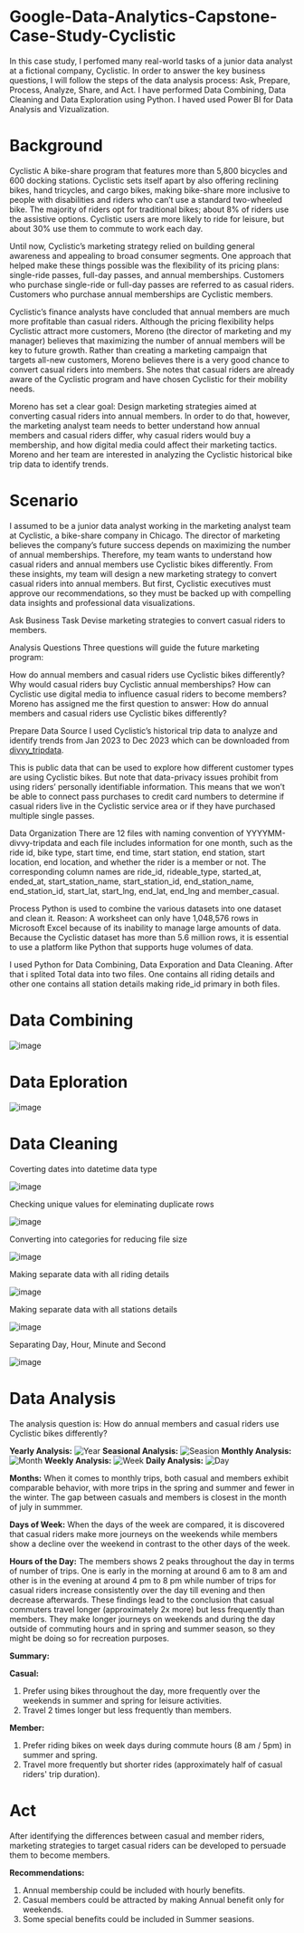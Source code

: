 # Google-Data-Analytics-Capstone-Case-Study-Cyclistic
In this case study, I perfomed many real-world tasks of a junior data analyst at a fictional company, Cyclistic. In order to answer the key business questions, I will follow the steps of the data analysis process: Ask, Prepare, Process, Analyze, Share, and Act.
I have performed Data Combining, Data Cleaning and Data Exploration using Python. I haved used Power BI for Data Analysis and Vizualization.
# Background
Cyclistic
A bike-share program that features more than 5,800 bicycles and 600 docking stations. Cyclistic sets itself apart by also offering reclining bikes, hand tricycles, and cargo bikes, making bike-share more inclusive to people with disabilities and riders who can’t use a standard two-wheeled bike. The majority of riders opt for traditional bikes; about 8% of riders use the assistive options. Cyclistic users are more likely to ride for leisure, but about 30% use them to commute to work each day.

Until now, Cyclistic’s marketing strategy relied on building general awareness and appealing to broad consumer segments. One approach that helped make these things possible was the flexibility of its pricing plans: single-ride passes, full-day passes, and annual memberships. Customers who purchase single-ride or full-day passes are referred to as casual riders. Customers who purchase annual memberships are Cyclistic members.

Cyclistic’s finance analysts have concluded that annual members are much more profitable than casual riders. Although the pricing flexibility helps Cyclistic attract more customers, Moreno (the director of marketing and my manager) believes that maximizing the number of annual members will be key to future growth. Rather than creating a marketing campaign that targets all-new customers, Moreno believes there is a very good chance to convert casual riders into members. She notes that casual riders are already aware of the Cyclistic program and have chosen Cyclistic for their mobility needs.

Moreno has set a clear goal: Design marketing strategies aimed at converting casual riders into annual members. In order to do that, however, the marketing analyst team needs to better understand how annual members and casual riders differ, why casual riders would buy a membership, and how digital media could affect their marketing tactics. Moreno and her team are interested in analyzing the Cyclistic historical bike trip data to identify trends.

# Scenario
I assumed to be a junior data analyst working in the marketing analyst team at Cyclistic, a bike-share company in Chicago. The director of marketing believes the company’s future success depends on maximizing the number of annual memberships. Therefore, my team wants to understand how casual riders and annual members use Cyclistic bikes differently. From these insights, my team will design a new marketing strategy to convert casual riders into annual members. But first, Cyclistic executives must approve our recommendations, so they must be backed up with compelling data insights and professional data visualizations.

Ask
Business Task
Devise marketing strategies to convert casual riders to members.

Analysis Questions
Three questions will guide the future marketing program:

How do annual members and casual riders use Cyclistic bikes differently?
Why would casual riders buy Cyclistic annual memberships?
How can Cyclistic use digital media to influence casual riders to become members?
Moreno has assigned me the first question to answer: How do annual members and casual riders use Cyclistic bikes differently?

Prepare
Data Source
I used Cyclistic’s historical trip data to analyze and identify trends from Jan 2023 to Dec 2023 which can be downloaded from [divvy_tripdata](https://divvy-tripdata.s3.amazonaws.com/index.html).

This is public data that can be used to explore how different customer types are using Cyclistic bikes. But note that data-privacy issues prohibit from using riders’ personally identifiable information. This means that we won’t be able to connect pass purchases to credit card numbers to determine if casual riders live in the Cyclistic service area or if they have purchased multiple single passes.

Data Organization
There are 12 files with naming convention of YYYYMM-divvy-tripdata and each file includes information for one month, such as the ride id, bike type, start time, end time, start station, end station, start location, end location, and whether the rider is a member or not. The corresponding column names are ride_id, rideable_type, started_at, ended_at, start_station_name, start_station_id, end_station_name, end_station_id, start_lat, start_lng, end_lat, end_lng and member_casual.

Process
Python is used to combine the various datasets into one dataset and clean it.
Reason:
A worksheet can only have 1,048,576 rows in Microsoft Excel because of its inability to manage large amounts of data. Because the Cyclistic dataset has more than 5.6 million rows, it is essential to use a platform like Python that supports huge volumes of data.

I used Python for Data Combining, Data Exporation and Data Cleaning. After that i splited Total data into two files. One contains all riding details and other one contains all station details making ride_id primary in both files. 

# Data Combining
![image](https://github.com/saikatdtt1/Google-Data-Analytics-Capstone-Case-Study-Cyclistic/assets/144656040/dd9108ec-05ad-4116-8386-19f91b885dfb)

# Data Eploration
![image](https://github.com/saikatdtt1/Google-Data-Analytics-Capstone-Case-Study-Cyclistic/assets/144656040/6cade577-ec2f-49f5-8bd6-59a044a7f30a)


# Data Cleaning
Coverting dates into datetime data type

![image](https://github.com/saikatdtt1/Google-Data-Analytics-Capstone-Case-Study-Cyclistic/assets/144656040/84683ed4-0fd5-45aa-abb7-f1142926c72c)


Checking unique values for eleminating duplicate rows

![image](https://github.com/saikatdtt1/Google-Data-Analytics-Capstone-Case-Study-Cyclistic/assets/144656040/21c8dffd-b149-4db9-94cc-a7853f478c82)

Converting into categories for reducing file size

![image](https://github.com/saikatdtt1/Google-Data-Analytics-Capstone-Case-Study-Cyclistic/assets/144656040/57c3c0d1-3b02-4129-a62b-dfb802833e77)

Making separate data with all riding details

![image](https://github.com/saikatdtt1/Google-Data-Analytics-Capstone-Case-Study-Cyclistic/assets/144656040/bf6f778a-122b-4a8b-9aa4-32baae6d14e8)

Making separate data with all stations details

![image](https://github.com/saikatdtt1/Google-Data-Analytics-Capstone-Case-Study-Cyclistic/assets/144656040/9a1b7def-f121-4658-a1a3-064e40e8e0fa)

Separating Day, Hour, Minute and Second

![image](https://github.com/saikatdtt1/Google-Data-Analytics-Capstone-Case-Study-Cyclistic/assets/144656040/d3322316-387d-46a1-8942-038873d17c76)

# Data Analysis
The analysis question is: How do annual members and casual riders use Cyclistic bikes differently?

__Yearly Analysis:__
![Year](https://github.com/saikatdtt1/Google-Data-Analytics-Capstone-Case-Study-Cyclistic/assets/144656040/5fe81f52-19d2-463a-9fa0-ac5c45990532)
__Seasional Analysis:__
![Seasion](https://github.com/saikatdtt1/Google-Data-Analytics-Capstone-Case-Study-Cyclistic/assets/144656040/c844ce72-9fbc-49e5-9474-ab114ff8bd97)
__Monthly Analysis:__
![Month](https://github.com/saikatdtt1/Google-Data-Analytics-Capstone-Case-Study-Cyclistic/assets/144656040/db02ce8d-4fa4-40b3-9c80-71410760bf13)
__Weekly Analysis:__
![Week](https://github.com/saikatdtt1/Google-Data-Analytics-Capstone-Case-Study-Cyclistic/assets/144656040/c94734da-16c0-4877-a3df-57b393a828bb)
__Daily Analysis:__
![Day](https://github.com/saikatdtt1/Google-Data-Analytics-Capstone-Case-Study-Cyclistic/assets/144656040/80a44e29-b2b4-4f6c-b1aa-3447ed42df22)

__Months:__ When it comes to monthly trips, both casual and members exhibit comparable behavior, with more trips in the spring and summer and fewer in the winter. The gap between casuals and members is closest in the month of july in summmer.

__Days of Week:__ When the days of the week are compared, it is discovered that casual riders make more journeys on the weekends while members show a decline over the weekend in contrast to the other days of the week.

__Hours of the Day:__ The members shows 2 peaks throughout the day in terms of number of trips. One is early in the morning at around 6 am to 8 am and other is in the evening at around 4 pm to 8 pm while number of trips for casual riders increase consistently over the day till evening and then decrease afterwards.
These findings lead to the conclusion that casual commuters travel longer (approximately 2x more) but less frequently than members. They make longer journeys on weekends and during the day outside of commuting hours and in spring and summer season, so they might be doing so for recreation purposes.

__Summary:__
  
  __Casual:__ 
  1. Prefer using bikes throughout the day, more frequently over the weekends in summer and spring for leisure activities.
  2. Travel 2 times longer but less frequently than members.
  
  __Member:__
  1. Prefer riding bikes on week days during commute hours (8 am / 5pm) in summer and spring.
  2. Travel more frequently but shorter rides (approximately half of casual riders' trip duration).
# Act
After identifying the differences between casual and member riders, marketing strategies to target casual riders can be developed to persuade them to become members.

__Recommendations:__
1. Annual membership could be included with hourly benefits.
2. Casual members could be attracted by making Annual benefit only for weekends.
3. Some special benefits could be included in Summer seasions.


